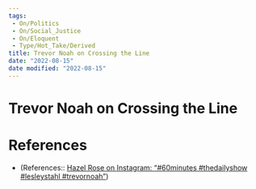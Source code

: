 ```yaml
---
tags:
 - On/Politics
 - On/Social_Justice
 - On/Eloquent
 - Type/Hot_Take/Derived
title: Trevor Noah on Crossing the Line
date: "2022-08-15"
date modified: "2022-08-15"
---
```


# Trevor Noah on Crossing the Line

# References
- (References:: [Hazel Rose on Instagram: “#60minutes #thedailyshow #lesleystahl #trevornoah”](https://www.instagram.com/reel/CgJ1tGcB2LD/))
